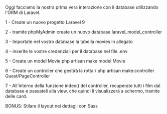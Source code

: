 Oggi facciamo la nostra prima vera interazione con il database utilizzando l'ORM di Laravel.

1 - Create un nuovo progetto Laravel 9

2 - tramite phpMyAdmin create un nuovo database laravel_model_controller

3 - Importate nel vostro database la tabella movies in allegato

4 - inserite le vostre credenziali per il database nel file .env

5 - Create un model Movie
php artisan make:model Movie

6 - Create un controller che gestirà la rotta /
php artisan make:controller Guest/PageController

7 - All'interno della funzione index() del controller, recuperate tutti i film dal database e passateli alla view, che quindi li visualizzerà a schermo, tramite delle card.


BONUS:
Stilare il layout nei dettagli con Sass